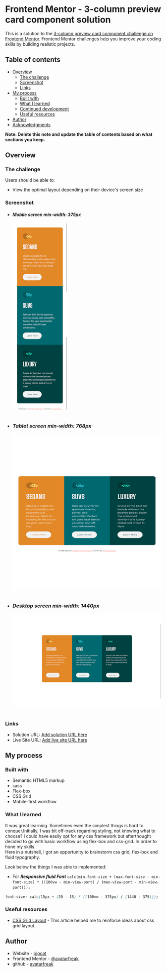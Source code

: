# Frontend Mentor - 3-column preview card component solution

This is a solution to the [3-column preview card component challenge on Frontend Mentor](https://www.frontendmentor.io/challenges/3column-preview-card-component-pH92eAR2-). Frontend Mentor challenges help you improve your coding skills by building realistic projects.

## Table of contents

- [Overview](#overview)
  - [The challenge](#the-challenge)
  - [Screenshot](#screenshot)
  - [Links](#links)
- [My process](#my-process)
  - [Built with](#built-with)
  - [What I learned](#what-i-learned)
  - [Continued development](#continued-development)
  - [Useful resources](#useful-resources)
- [Author](#author)
- [Acknowledgments](#acknowledgments)

**Note: Delete this note and update the table of contents based on what sections you keep.**

## Overview

### The challenge

Users should be able to:

- View the optimal layout depending on their device's screen size

### Screenshot

- #### **_Mobile screen min-width: 375px_**

  ![Alt](/screenshot/mobile.jpg "Mobile min-width(375px)")
  <br /><br />

- ### **_Tablet screen min-width: 768px_**

  ![Alt](/screenshot/tablet.jpg "Tablet min-width(768px)")
  <br /><br />

- ### **_Desktop screen min-width: 1440px_**

  ![Alt](/screenshot/desktop.jpg "Desktop min-width(1440px)")
  <br /><br />

### Links

- Solution URL: [Add solution URL here](https://github.com/avatarfreak/three-column-preview-card.git)
- Live Site URL: [Add live site URL here](https://github.com/avatarfreak/three-column-preview-card/)

## My process

### Built with

- Semantic HTML5 markup
- sass
- Flex-box
- CSS Grid
- Mobile-first workflow

### What I learned

It was great learning. Sometimes even the simplest things is hard to conquer.Initially, I was bit off-track regarding styling, not knowing what to choose? I could have easily opt for any css framework but afterthought decided to go with basic workflow using flex-box and css-grid. In order to hone my skills.  
Here in a nutshell, I got an opportunity to brainstorm css grid, flex-box and fluid typography.

Look below the things I was able to implemented:

- For **_Responsive fluid Font_** `calc(min-font-size + (max-font-size - min-font-size) * ((100vw - min-view-port) / (max-view-port - min-view-port))); `

```css
font-size: calc(15px + (20 - 15) * ((100vw - 375px) / (1440 - 375)));
```

### Useful resources

- [CSS Grid Layout](https://developer.mozilla.org/en-US/docs/Web/CSS/CSS_Grid_Layout) - This article helped me to reinforce ideas about css grid layout.

## Author

- Website - [pigoat](https://www.pigoat.com)
- Frontend Mentor - [@avatarfreak](https://www.frontendmentor.io/profile/avatarfreak)
- github - [avatarfreak](https://github.com/avatarfreak)
